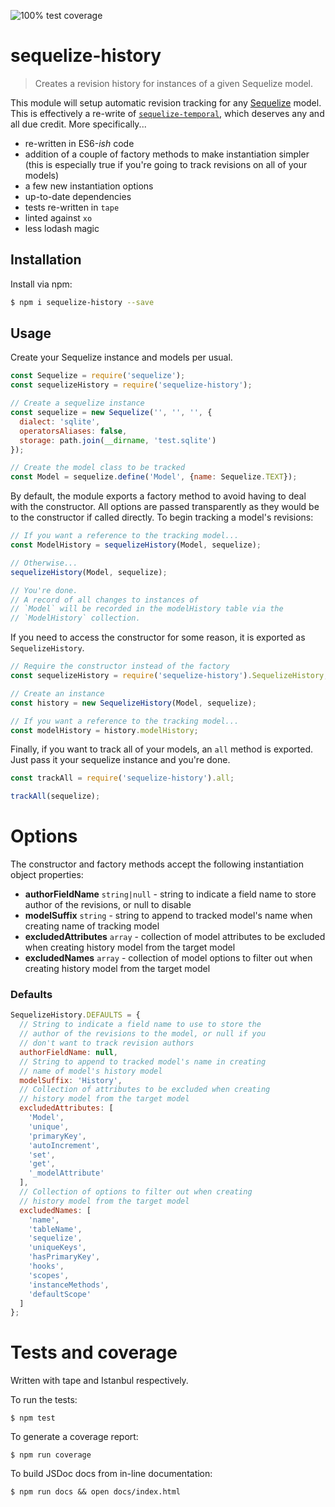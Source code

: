 ![100% test coverage](https://img.shields.io/badge/coverage-100%25-brightgreen.svg)

# sequelize-history
> Creates a revision history for instances of a given Sequelize model.

This module will setup automatic revision tracking for any [Sequelize](https://github.com/sequelize/sequelize) model.
This is effectively a re-write of [`sequelize-temporal`](https://github.com/bonaval/sequelize-temporal), which deserves any and all due credit.
More specifically...

- re-written in ES6-_ish_ code 
- addition of a couple of factory methods to make instantiation simpler (this is especially true if you're going to track revisions on all of your models)
- a few new instantiation options
- up-to-date dependencies
- tests re-written in `tape`
- linted against `xo`
- less lodash magic

## Installation
Install via npm:

```sh
$ npm i sequelize-history --save
```

## Usage
Create your Sequelize instance and models per usual.

```js
const Sequelize = require('sequelize');
const sequelizeHistory = require('sequelize-history');

// Create a sequelize instance
const sequelize = new Sequelize('', '', '', {
  dialect: 'sqlite',
  operatorsAliases: false,
  storage: path.join(__dirname, 'test.sqlite')
});

// Create the model class to be tracked
const Model = sequelize.define('Model', {name: Sequelize.TEXT});
```

By default, the module exports a factory method to avoid having to deal with the constructor.
All options are passed transparently as they would be to the constructor if called directly.
To begin tracking a model's revisions:

```js
// If you want a reference to the tracking model...
const ModelHistory = sequelizeHistory(Model, sequelize);

// Otherwise...
sequelizeHistory(Model, sequelize);

// You're done. 
// A record of all changes to instances of 
// `Model` will be recorded in the modelHistory table via the
// `ModelHistory` collection.
```

If you need to access the constructor for some reason, it is exported as `SequelizeHistory`.

```js
// Require the constructor instead of the factory
const sequelizeHistory = require('sequelize-history').SequelizeHistory;

// Create an instance
const history = new SequelizeHistory(Model, sequelize);

// If you want a reference to the tracking model...
const modelHistory = history.modelHistory;
```

Finally, if you want to track all of your models, an `all` method is exported.
Just pass it your sequelize instance and you're done.

```js
const trackAll = require('sequelize-history').all;

trackAll(sequelize);
```

# Options
The constructor and factory methods accept the following instantiation object properties:
- **authorFieldName** `string|null` - string to indicate a field name to store author of the revisions, or null to disable
- **modelSuffix** `string` - string to append to tracked model's name when creating name of tracking model
- **excludedAttributes** `array` - collection of model attributes to be excluded when creating history model from the target model
- **excludedNames** `array` - collection of model options to filter out when creating history model from the target model

### Defaults

```js
SequelizeHistory.DEFAULTS = {
  // String to indicate a field name to use to store the
  // author of the revisions to the model, or null if you
  // don't want to track revision authors
  authorFieldName: null,
  // String to append to tracked model's name in creating
  // name of model's history model
  modelSuffix: 'History',
  // Collection of attributes to be excluded when creating
  // history model from the target model
  excludedAttributes: [
    'Model',
    'unique',
    'primaryKey',
    'autoIncrement',
    'set',
    'get',
    '_modelAttribute'
  ],
  // Collection of options to filter out when creating
  // history model from the target model
  excludedNames: [
    'name',
    'tableName',
    'sequelize',
    'uniqueKeys',
    'hasPrimaryKey',
    'hooks',
    'scopes',
    'instanceMethods',
    'defaultScope'
  ]
};
```

# Tests and coverage
Written with tape and Istanbul respectively.

To run the tests:
```
$ npm test
```

To generate a coverage report:
```
$ npm run coverage
```

To build JSDoc docs from in-line documentation:
```
$ npm run docs && open docs/index.html
```
